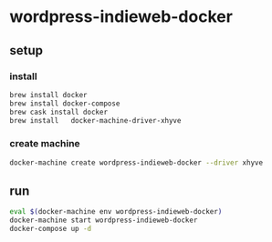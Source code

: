 # wordpress-indieweb-docker
## setup
### install 
<!-- @setup -->
```bash
brew install docker
brew install docker-compose
brew cask install docker
brew install   docker-machine-driver-xhyve

```

### create machine
<!-- @machine -->
```bash
docker-machine create wordpress-indieweb-docker --driver xhyve
```

## run
<!-- @run -->
```bash
eval $(docker-machine env wordpress-indieweb-docker)
docker-machine start wordpress-indieweb-docker
docker-compose up -d
```



